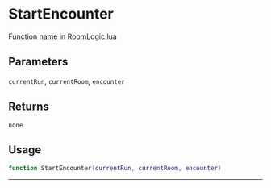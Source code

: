 # StartEncounter
Function name in RoomLogic.lua
## Parameters
`currentRun`, `currentRoom`, `encounter`
## Returns
`none`
## Usage
```lua
function StartEncounter(currentRun, currentRoom, encounter)
```
---
